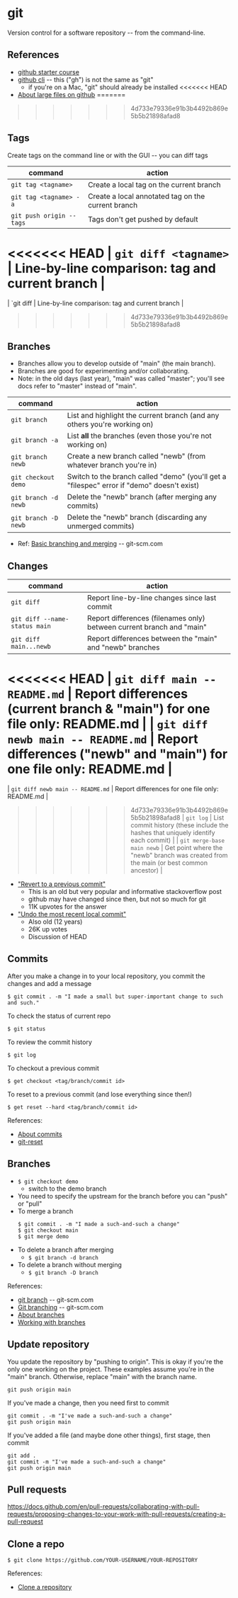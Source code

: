 
# git

Version control for a software repository -- from the command-line.

## References

* [github starter course](https://github.com/education/github-starter-course)
* [github cli](https://docs.github.com/en/github-cli) -- this ("gh") is not the same as "git"
  * if you're on a Mac, "git" should already be installed
<<<<<<< HEAD
* [About large files on github](https://docs.github.com/en/repositories/working-with-files/managing-large-files/about-large-files-on-github)
=======
>>>>>>> 4d733e79336e91b3b4492b869e5b5b21898afad8

## Tags

Create tags on the command line or with the GUI -- you can diff tags

 | command | action |
 | ---     | ---    |
 | `git tag <tagname>` | Create a local tag on the current branch |
 | `git tag <tagname> -a` | Create a local annotated tag on the current branch |
 | `git push origin --tags` | Tags don't get pushed by default |
<<<<<<< HEAD
 | `git diff <tagname>` | Line-by-line comparison: tag and current branch |
=======
 | `git diff <tagname> | Line-by-line comparison: tag and current branch |
>>>>>>> 4d733e79336e91b3b4492b869e5b5b21898afad8

## Branches

* Branches allow you to develop outside of "main" (the main branch).
* Branches are good for experimenting and/or collaborating.
* Note: in the old days (last year), "main" was called "master"; you'll see docs refer to "master" instead of "main".

 | command | action |
 | ---     | ---    |
 | `git branch` | List and highlight the current branch (and any others you're working on) |
 | `git branch -a` | List **all** the branches (even those you're not working on) |
 | `git branch newb` | Create a new branch called "newb" (from whatever branch you're in) |
 | `git checkout demo` | Switch to the branch called "demo" (you'll get a "filespec" error if "demo" doesn't exist) |
 | `git branch -d newb` | Delete the "newb" branch (after merging any commits) |
 | `git branch -D newb` | Delete the "newb" branch (discarding any unmerged commits) |

* Ref: [Basic branching and merging](https://git-scm.com/book/en/v2/Git-Branching-Basic-Branching-and-Merging) -- git-scm.com

## Changes

 | command | action |
 | ---     | ---    |
 | `git diff` | Report line-by-line changes since last commit |
 | `git diff --name-status main` | Report differences (filenames only) between current branch and "main" |
 | `git diff main...newb` | Report differences between the "main" and "newb" branches |
<<<<<<< HEAD
 | `git diff main -- README.md` | Report differences (current branch & "main") for one file only: README.md |
 | `git diff newb main -- README.md` | Report differences ("newb" and "main") for one file only: README.md |
=======
 | `git diff newb main -- README.md` | Report differences for one file only: README.md |
>>>>>>> 4d733e79336e91b3b4492b869e5b5b21898afad8
 | `git log` | List commit history (these include the hashes that uniquely identify each commit) |
 | `git merge-base main newb` | Get point where the "newb" branch was created from the main (or best common ancestor) |

* ["Revert to a previous commit"](https://stackoverflow.com/questions/4114095/how-do-i-revert-a-git-repository-to-a-previous-commit)
  * This is an old but very popular and informative stackoverflow post
  * github may have changed since then, but not so much for git
  * 11K upvotes for the answer
* ["Undo the most recent local commit"](https://stackoverflow.com/questions/927358/how-do-i-undo-the-most-recent-local-commits-in-git)
  * Also old (12 years)
  * 26K up votes
  * Discussion of HEAD

## Commits

After you make a change in to your local repository, you commit the changes and add a message

```
$ git commit . -m "I made a small but super-important change to such and such."
```
To check the status of current repo
```
$ git status
```
To review the commit history
```
$ git log 
```
To checkout a previous commit
```
$ get checkout <tag/branch/commit id>
```
To reset to a previous commit (and lose everything since then!)
```
$ get reset --hard <tag/branch/commit id>
```

References:

* [About commits](https://docs.github.com/en/pull-requests/committing-changes-to-your-project/creating-and-editing-commits/about-commits)
* [git-reset](https://git-scm.com/docs/git-reset)

## Branches

* `$ git checkout demo`
  * switch to the demo branch
* You need to specify the upstream for the branch before you can "push" or "pull"
* To merge a branch
  ```
  $ git commit . -m "I made a such-and-such a change"
  $ git checkout main
  $ git merge demo
  ```
* To delete a branch after merging
  * `$ git branch -d branch`
* To delete a branch without merging
  * `$ git branch -D branch`

References: 

* [git branch](https://git-scm.com/docs/git-branch) -- git-scm.com
* [Git branching](https://git-scm.com/book/en/v2/Git-Branching-Basic-Branching-and-Merging) -- git-scm.com
* [About branches](https://docs.github.com/en/pull-requests/collaborating-with-pull-requests/proposing-changes-to-your-work-with-pull-requests/about-branches)
* [Working with branches](https://docs.github.com/en/pull-requests/collaborating-with-pull-requests/proposing-changes-to-your-work-with-pull-requests/about-branches#working-with-branches)

## Update repository

You update the repository by "pushing to origin". This is okay if you're the only one working on the project.
These examples assume you're in the "main" branch.  Otherwise, replace "main" with the branch name.

```
git push origin main
```
If you've made a change, then you need first to commit
```
git commit . -m "I've made a such-and-such a change"  
git push origin main
```
If you've added a file (and maybe done other things), first stage, then commit
```
git add .
git commit -m "I've made a such-and-such a change"  
git push origin main
```

## Pull requests

https://docs.github.com/en/pull-requests/collaborating-with-pull-requests/proposing-changes-to-your-work-with-pull-requests/creating-a-pull-request

## Clone a repo

`$ git clone https://github.com/YOUR-USERNAME/YOUR-REPOSITORY`

References: 

* [Clone a repository](https://docs.github.com/en/repositories/creating-and-managing-repositories/cloning-a-repository)
